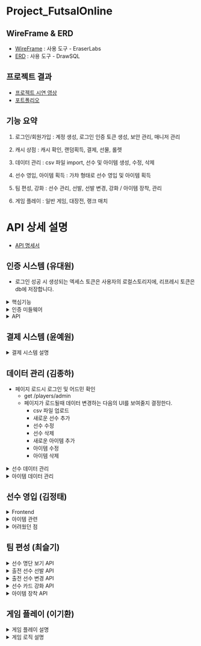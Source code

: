 # Project_FutsalOnline

## WireFrame & ERD

- [WireFrame]() : 사용 도구 - EraserLabs
- [ERD](https://drawsql.app/teams/wakelight/diagrams/project-football) : 사용 도구 - DrawSQL

## 프로젝트 결과

- [프로젝트 시연 영상](https://youtu.be/7OGUQYB3zlk)
- [포트폴리오]()

## 기능 요약

1. 로그인/회원가입 : 계정 생성, 로그인 인증 토큰 생성, 보안 관리, 매니저 관리

2. 캐시 상점 : 캐시 확인, 랜덤획득, 결제, 선물, 롤렛

3. 데이터 관리 : csv 파일 import, 선수 및 아이템 생성, 수정, 삭제

4. 선수 영입, 아이템 획득 : 가챠 형태로 선수 영입 및 아이템 획득

5. 팀 편성, 강화 : 선수 관리, 선발, 선발 변경, 강화 / 아이템 장착, 관리

6. 게임 플레이 : 일반 게임, 대장전, 랭크 매치

# API 상세 설명

- [API 명세서](https://teamsparta.notion.site/1532dc3ef51481ce9290cdd86c0b4ca8?v=1532dc3ef51481a68387000c348a65e8)

## 인증 시스템 (유대원)

- 로그인 성공 시 생성되는 엑세스 토큰은 사용자의 로컬스토리지에, 리프레시 토큰은 db에 저장합니다.

<details>
<summary>핵심기능</summary>

- 사용자 회원가입 및 로그인 로그인 시 발행되는 토큰을 통해 인증 및 인가 진행 db에 저장된 리프레시 토큰을 통한 엑세스 토큰 재발행 사용자 개인 계정에 귀속되는 매니저 생성, 조회기능

</details>

<details>
<summary>인증 미들웨어</summary>

1. 엑세스 토큰이 유효할 때

    - jwt.verify를 통해 엑세스 토큰의 유효성을 검사합니다.
    - 유효한 경우 accountid를 조건으로, prisma.findFirst()를 통해 사용자 정보를 조회합니다.
    - 계정정보를 req.account에 저장하여 이후 API에서 사용할 수 있습니다.

2. 엑세스 토큰이 만료되었을 때

    - 만료된 토큰이 아닌 이메일 정보 헤더의 이메일을 통해 accountid를 도출합니다. 도출한 accountid로 db의 리프레시 토큰을 검증합니다.

3. 리프레시 토큰이 유효한 경우

    - 검증 후 새로운 엑세스 토큰을 생성합니다 계정정보를 req.account에 저장하여 이후 API에서 사용하고, 클라이언트 로컬저장소에 새로운 엑세스 토큰을 전달합니다.
    - 사용자 입장에서는 로그인 없이 요청-전달 과정이 진행됩니다.

4. 리프레시 토큰이 만료된 경우

    - 사용자가 다시 로그인하여 리프레시 토큰을 새로 생성해야합니다.

</details>

<details>
<summary>API</summary>

- 회원가입, 로그인 API

    - 회원가입 요청 시 서버로 전달된 정보에 대한 유효성을 검증하여 상태에 맞는 메시지를 클라이언트에 전달합니다.
    - (이메일(id) 형식, 비밀번호 길이 등등) 검증 완료 시 db에 accountid를 순서대로 할당하여 저장합니다.
    - 로그인 요청 시 서버로 전달된 이메일, 비밀번호를 통해 db의 정보와 비교합니다. 로그인에 성공하면 엑세스토큰을 클라이언트에 전달하고, 리프레시 토큰을 db에 저장합니다.

- 매니저 생성 API

    - 매니저 생성 요청 시 서버로 전달된 닉네임의 중복 여부를 검증하고 인증 미들웨어에서 인증을 성공하여 전달받은 req.account에서 계정정보를 가져옵니다.
    - 계정정보를 통해 매니저의 존재 유무를 확인하고, 없다면 입력한 닉네임, 기본 캐쉬, 기본 레이팅을 적용한 매니저를 생성합니다.(매니저는 계정당 1개만 생성할 수 있습니다)

- 랭킹 조회 API
    - db에 존재하는 모든 매니저를 레이팅 내림차순으로 정렬합니다.

</details>

## 결제 시스템 (윤예원)

<details>
<summary>결제 시스템 설명</summary>

로그인을 통해 토큰을 발급받은 후에 사용할 수 있습니다.
  
Lucky캐시API
	랜덤으로 20~220 사이의 캐시를 지급합니다.
  
캐시 구매API
	비밀먼호와 구매하려는 캐시르 입력하면 구매됩니다.
	캐시 컬럼을 INT로 만들어서 1~21억사이의 캐시를 수배할 수 있게 만들었습니다.
  
캐시 조회API
	본인의 캐시만 조회 가능합니다.
  
다른 유저에게 캐시 선물API
	수신자 이메일, 선물캐시량, 비밀번호를 입력 받아 송금합니다.
	선물캐시량 + 수신자의 현재 캐시량이  2147483640(int 한계)이 넘거나 수신자의 보유캐시보다 큰 값을 선물하려 할 때 정정 을 요구하는 에러처리를 추가했습니다.
  
돈 불리기 ( 행운의 룰렛)API
	룰렛을 돌려 배팅한 캐시의 n배의 캐시를 돌려받습니다.


</details>

## 데이터 관리 (김종하)

- 페이지 로드시 로그인 및 어드민 확인
    - get /players/admin
    - 페이지가 로드될때 데이터 변경하는 다음의 UI를 보여줄지 결정한다.
        - csv 파일 업로드
        - 새로운 선수 추가
        - 선수 수정
        - 선수 삭제
        - 새로운 아이템 추가
        - 아이템 수정
        - 아이템 삭제

<details>
<summary>선수 데이터 관리</summary>

![](attachment/playerdatafront.png)</br>

- 선수 목록 조회
    - get ./api/players
    - 로그인 여부 상관없이 전체 선수 목록 조회
- 선수 상세 조회
    - get ./api/players/playerId
    - 입력된 선수 id에 따라서 데이터 조회
- csv 파일 업로드
    - 어드민 계정 로그인시에만 표시
    - post ./api/players/csv
    - 파일 선택을 눌러 csv 파일을 선택하고 업로드를 눌러 데이터베이스에 추가
    - 예시 파일 [player](attachment/CSVfiles/england-premier-league-players-2018-to-2019-stats.csv)
- 새로운 선수 추가
    - ![](attachment/createPlayer.png)</br>
    - 어드민 계정 로그인시에만 표시
    - post ./api/players
    - 데이터를 입력후 추가를 눌러 추가
- 선수 수정
    - ![](attachment/alterPlayer.png)</br>
    - 어드민 계정 로그인시에만 표시
    - post ./api/players/playerId
    - 데이터를 입력후 수정을 눌러 수정
- 선수 삭제
    - ![](attachment/deletePlayer.png)</br>
    - 어드민 계정 로그인시에만 표시
    - delete ./api/players/playerId
    - 선수 ID를 입력하고 삭제를 눌러 삭제

</details>

<details>
<summary>아이템 데이터 관리</summary>

![](attachment/itemdatafront.png)</br>

- 아이템 목록 조회
    - get ./api/items
    - 로그인 여부 상관없이 전체 아이템 목록 조회
- 아이템 상세 조회
    - get ./api/items/itemId
    - 입력된 아이템 id에 따라서 데이터 조회
- csv 파일 업로드
    - 어드민 계정 로그인시에만 표시
    - post ./api/items/csv
    - 파일 선택을 눌러 csv 파일을 선택하고 업로드를 눌러 데이터베이스에 추가
    - 예시 파일 [item](attachment/CSVfiles/item.csv)
- 새로운 아이템 추가
    - ![](attachment/createItem.png)</br>
    - 어드민 계정 로그인시에만 표시
    - post ./api/items
    - 데이터를 입력후 추가를 눌러 추가
- 아이템 수정
    - ![](attachment/alterItem.png)</br>
    - 어드민 계정 로그인시에만 표시
    - post ./api/items/itemId
    - 데이터를 입력후 수정을 눌러 수정
- 아이템 삭제
    - ![](attachment/deleteItem.png)</br>
    - 어드민 계정 로그인시에만 표시
    - delete ./api/items/itemId
    - 아이템 ID를 입력하고 삭제를 눌러 삭제

</details>

## 선수 영입 (김정태)

<details>
<summary>Frontend</summary>

![메인 화면](/attachment/tj0.png)

- 우리팀의 메인 화면!!!
- 주소를 입력하면 가장 먼저 보이는 화면입니다.
- 풋살이라는 장르 컨셉에 맞춰 배경에 축구영상을 배치하였습니다.

![아이템 뽑기 화면](/attachment/tj1.png)

- 버튼을 누르면 서버로부터 결과물을 받아옵니다.
- 서버에서 전송된 정보를 바탕으로 애니메이션 후 출력합니다.

![선수 영입 화면](/attachment/tj2.png)

- 해당 기능도 아이템과 마찬가지로 진행됩니다.

![선수 확인 화면](/attachment/tj3.png)

- 선수 클릭시 자세한 내용을 볼 수 있습니다.

</details>

<details>
<summary>아이템 관련</summary>

### 아이템 관련

- **아이템 가챠**: 프론트 제작이 완료되었습니다. 사용자들이 아이템을 획득할 수 있도록 인터페이스를 구성하였습니다.
- **아이템 리스트 확인**: 현재 프론트가 구현되어 있지 않습니다. 향후 개발 계획에 포함될 예정입니다.
- **선수 가챠**: 프론트 제작이 완료되었습니다. 선수 아이템을 획득할 수 있는 기능이 추가되었습니다.
- **단일 선수 정보 조회**: 프론트 제작이 완료되어, 사용자가 특정 선수의 정보를 쉽게 조회할 수 있도록 하였습니다.

### 어려움 및 도전 과제

</details>

<details>
<summary>어려웠던 점</summary>

#### 강력한 어려움

프로젝트 진행 중 여러 가지 강력한 어려움이 있었습니다.

- 번아웃의 경지에 이르러 작업의 압박이 상당했습니다.
- 프론트가 필요하다고 느낄 때마다 불안감이 커졌습니다.
- 인가 인증을 거쳐야만 제 코드를 실행할 수 있다는 제약이 있었습니다.
- 인가 인증이 실패했을 때는 작업이 중단되는 상황이 발생했습니다.
- 프리즈마에서 오류가 발생했을 때 주변에서 잘 된다고 하여 혼란스러웠습니다.
- 프리즈마의 데이터를 가져왔으나 저만 오류가 발생하여 스트레스를 받았습니다.
- 깃에서 충돌이 발생했을 때 어떤 부분이 변경되었는지 알 수 없어 매우 난감했습니다.
- 다른 파일을 Merge 한 이후에 잘 되다가 갑자기 오류가 발생했을 때 모듈을 삭제하고 재설치하면 문제가 해결되기도 했습니다.
- VSC를 나갔다가 다시 들어오면 문제가 해결되는 경우도 많았습니다.
- 실행이 안 된다고 팀원에게 말했을 때, 팀원이 볼 때 갑자기 실행이 잘 되는 상황도 있었습니다.
- 오류가 발생할 때마다 모듈을 삭제하고 다시 설치하며 VSC를 껐다 켜고
- 프리즈마 데이터를 불러오고
- 다른 팀원의 최신 브랜치를 병합하는 과정을 반복했습니다.

#### 중간의 어려움

현재 중간 단계에서 느끼는 어려움도 있었습니다.

- 반복적인 작업(노가다)이 많아 체력적으로 힘든 상황입니다.
- JavaScript 코드 스타일에 적응하는 데 시간이 걸리고 있어, 이 부분에서 다소 느린 진행 속도를 느끼고 있습니다.

결과

- 무엇 보다 깃 충돌 데이터 충돌 의 경험과 해당 충돌을 해결하는 과정이 가장 좋았습니다!!

</details>

## 팀 편성 (최슬기)

<details>
<summary>선수 명단 보기 API</summary>

- 보유한 선수 카드를 볼 수 있는 API입니다.</br>
- managerId 입력을 통해 선수들의 스탯을 확인하고 출전 선수로 선발할 수 있으며,</br>
  강화가 가능한 경우엔 강화 또한 진행할 수 있습니다.</br></br>

→ API 테스트 예시(서로 다른 테스트 테이블에서 진행)</br>
![](attachment/966dce4f3fc4195dcdfe96995d74d301.png)</br>
![](attachment/f2b40649e081b7320bfe9c8537d88af1.png)</br></br>

→ 프론트엔드 구현</br>
![image](https://github.com/user-attachments/assets/f39382a8-2baf-451a-84d8-d2ab8ef09900)

</details>

<details>
<summary>출전 선수 선발 API</summary>

- 게임에 출전하게 될 선수를 teamMemberId를 입력 받아 선발하는 API입니다.</br>
- 반드시 세 명의 Id를 입력받을 수 있게끔 유효성 검사를 넣어두었습니다. 세 명의 스탯을 DB를 통해 읽어와서 예상 점수 또한 확인할 수 있습니다.</br></br>

→ API 테스트 예시(서로 다른 테스트 테이블에서 진행)</br>
![](attachment/376ff047843bb27ef64f444157dd7c4b.png)</br>
![](attachment/738f274af3fb13fb08c469a17f6de6fb.png)</br></br>

→ 프론트엔드 구현</br>
![image](https://github.com/user-attachments/assets/0c102a8a-b78f-4aff-a75f-97c9416179ea)

</details>

<details>
<summary>출전 선수 변경 API</summary>

- 출전 선수 중 한 명을 다른 선수와 교체할 수 있는 API입니다.</br></br>

→ API 테스트 예시</br>
![](attachment/22a65d3c997e8cfac133febb9c6b78cf.png)</br>
1, 4, 5번 선수를 선발하고</br>
![](attachment/b6820ac2e735fb0b361154d32af4658f.png)</br>
1번 선수를 3번 선수로 변경하면 다음과 같은 결과를 반환받을 수 있습니다.</br>
![](attachment/f57bfec6ab0d5762d0389d4f51912bdc.png)</br>
isSelected의 값이 제대로 변경된 모습을 DB를 통해서도 확인할 수 있습니다.</br>

→ 프론트엔드 구현</br>
![image](https://github.com/user-attachments/assets/e512074b-c25e-4425-96d2-f11e062f6b65)

</details>

<details>
<summary>선수 카드 강화 API</summary>

- Manager가 보유한 선수 카드는 강화가 가능합니다. </br>
- 이를 위해선 (1)강화를 진행하려는 카드와 (2)강화의 재료로 쓰일 카드를 각각 선택해야합니다. </br>
- 이 두 장의 카드는 같은 playerId를 가지고 있어야 하며(같은 종류), 같은 등급이어야 합니다. </br>
- 성공하면 upgrade 수치가 상승하여, 팀의 예상점수 계산 시 해당 값이 반영됩니다. </br>
- 그러나 실패하게 되면 (1)번 카드의 등급이 현재 등급 미만의 랜덤한 등급으로 하락합니다.</br>
  → 강화 확률 = 1 / ((선수 등급) / 2 + 1) \* 100 (%)</br></br>

→ API 테스트 예시 - 강화 성공</br>
![](attachment/1ec29a645ee76befe55cc6224cc2109e.png)</br>
3번 계정이 49번과 43번 멤버를 소유하고 있습니다. 둘은 같은 종류/같은 등급의 선수입니다. 두 장의 선수 카드를 강화 API에 바쳐보겠습니다.</br>

![](attachment/82aaf59f973878610763db074279c8a5.png)</br>
결과는 성공!(등급이 0일 때 확률은 100퍼센트)</br>

![](attachment/1c158aba3e9643253fccd219516a3f14.png)</br>
49번의 upgrade 수치가 상승하고 43번이 사라진 것을 확인할 수 있습니다.

→ API 테스트 예시 - 강화 실패</br>

![](attachment/Pasted%20image%2020241204123529.png)</br>
실패한 예시를 보여드리기 위해 등급이 1 올라간 두 카드(49번, 50번)를 준비했습니다.</br>

![](attachment/Pasted%20image%2020241204123552.png)</br>
Insomnia로 API를 실행한 결과, 강화에 실패한 모습</br>
만약, 로직이 제대로 구현이 되어 있다면 강화 대상 카드였던 49번은 1 등급 미만의 카드로 강등당해야 하며, 50번 카드는 테이블에서 사라져야 합니다.</br>

![](attachment/Pasted%20image%2020241204123822.png)</br>
예상한 것처럼 선수 카드가 강등되고 사라진 모습을 확인할 수 있었습니다.</br>

→ 프론트엔드 구현</br>
![image](https://github.com/user-attachments/assets/e84677d3-2501-480a-a12b-375ad010428f)

</details>

<details>
<summary>아이템 장착 API</summary>
사용자의 아이템을 조회하는 API와 아이템을 장착하는 API를 이용하여 선수별로 아이템을 장착할 수 있는 프론트엔드를 구현했습니다.</br></br>

→ 프론트엔드 구현</br>
![image](https://github.com/user-attachments/assets/a7544514-564c-47d3-abfa-864dbc3b235f)
![image](https://github.com/user-attachments/assets/746ea4ef-dd16-44fd-9fda-94a5e76326cb)

</details>

## 게임 플레이 (이기환)

<details>
<summary>게임 플레이 설명</summary>

- 일반 매치, 대장전, 랭킹전으로 3가지의 플레이 방법이 있습니다

    1. 일반 매치 :

    - 상대방 Id를 선택할 수 있습니다.
      (단, 상대방의 Id만 입력할 수 있을 뿐 상대방의 전투력 데이터는 알 수 없습니다.)
    - 선택된 3명의 능력치를 합산 후 비교합니다.
    - 사용자 선수와 상대방 선수의 합산 능력치를 비교했을 때 승률을 계산합니다
    - randomFactor라는 0~1까지 랜덤 수와 승률을 비교하여 게임의 승/패/무를 결정합니다.
    - 결과를 출력하고 전적을 Ranking, Record 테이블에 저장합니다.

    2. 대장전 :

    - 3명의 선수의 순서를 정하여 상대방이 선택한 선수와 순서대로 각 선수 개인의
      능력치를 비교합니다.
    - 상대방의 Id를 지정할 수 있으며 승리 조건은 3판 2선으로 2개의 선수의 능력치가 해당 배열의 선수의 능력치보다 높아야 합니다
    - 결과에 대한 내용을 Ranking, Record 테이블에 저장합니다.

    3. 랭크 매치 :

    - 선택한 선수들로 3:3 풋살 시뮬레이션을 진행합니다.
    - 랭크 매치는 정해진 레이팅 범위에 따라서 랜덤 매칭으로 진행됩니다
    - 골을 넣는 확률이 존재하고 선수의 능력치로 확률이 계산됩니다.
    - 능력치가 높은 선수가 골을 넣었을 경우 게임이 종료됩니다.
    - 결과를 출력하고 전적을 Ranking, Record 테이블에 저장합니다.

</details>

<details>
<summary>게임 로직 설명</summary>

<details>
<summary>1. 일반 매치 게임</summary>

### 로직 설명

1. calculateTeamPower(selectedPlayers)
    - 선택된 선수들의 전체 전투력을 계산합니다.
    - 각 선수의 능력치, 강화 수준, 장비를 고려하여 개별 전투력을 계산한 후 합산합니다.
2. generateOpponentPower(playerPower)
    - 상대방의 전투력을 생성합니다.
    - 플레이어 전투력의 80%에서 120% 사이의 랜덤한 값을 반환합니다.
3. determineWinner(myPower, opponentPower)
    - 승패를 결정합니다.
    - 전투력 차이에 따른 기본 승률을 계산하고, 랜덤 요소를 추가하여 최종 결과를 .결정합니다
4. calculatePlayerPower(player, upgrade, equipment)
    - 개별 선수의 전투력을 계산합니다.
    - 선수의 기본 능력치, 강화 수준, 장비 보너스를 고려합니다.
5. updateGameResult(managerId, gameResult)
    - 게임 결과를 데이터베이스에 저장합니다.
    - 매니저의 레이팅, 랭킹 정보, 전적을 업데이트를 진행합니다.

### 게임 진행 예시

1. 팀 전투력 계산:

```
예를 들어, 3명의 선수가 있다고 가정했을 때,
- 선수1: 속도 80, 골 결정력 85, 슛 파워 75, 수비력 70, 체력 90
- 선수2: 속도 75, 골 결정력 80, 슛 파워 85, 수비력 75, 체력 85
- 선수3: 속도 85, 골 결정력 70, 슛 파워 80, 수비력 85, 체력 80
각 선수의 전투력을 계산하면:
- 선수1: (80 * 1.2) + (85 * 1.5) + (75 * 1.3) + (70 * 1.1) + (90 * 1.0) = 445.5
- 선수2: (75 * 1.2) + (80 * 1.5) + (85 * 1.3) + (75 * 1.1) + (85 * 1.0) = 445.5
- 선수3: (85 * 1.2) + (70 * 1.5) + (80 * 1.3) + (85 * 1.1) + (80 * 1.0) = 442.5
- 총 팀 전투력: 445.5 + 445.5 + 442.5 = 1333.5
```

2. 상대방 전투력 생성:

```
- 플레이어 팀 전투력이 1333.5라면, 상대방 전투력은 1066.8(80%)에서 1600.2(120%) 사이의 랜덤한 값이 됩니다.
예: 1400
```

3. 승패 결정:

```
- 전투력 차이: 1333.5 - 1400 = -66.5
- 기본 승률: 0.5 + (-66.5 / (1333.5 + 1400)) * 0.5 ≈ 0.4881 (48.81%)
- 랜덤 요소 (0~1 사이의 값): 예를 들어 0.6
- 결과: 0.6 > 0.4881이므로 패배
```

4. 결과 저장:

```
- 매니저의 레이팅 1점 감소
- 랭킹 테이블의 패배 횟수 1 증가
- 전적 테이블에 패배 기록 추가
```

</details>

<details>
<summary>2. 대장전</summary>

### 로직 설명

1. 라운드마다 각 선수가 배열에 입력된 순서대로 상대방 선수와 능력치 비교합니다.
2. 'calculatePlayerPower' 함수를 사용하여 상대방 선수의 능력치를 계산합니다.
3. 사용자 선수와 상대방 선수의 능력치를 비교하여 승패를 결정합니다.

### 작동 예시

```javascript
gameSession.selectedPlayers = [
    { playerId: 1, power: 100, name: 'A', upgrade: 1 },
    { playerId: 2, power: 90, name: 'B', upgrade: 0 },
    { playerId: 3, power: 110, name: 'C', upgrade: 2 },
];

opponentPlayers = [
    { player: { playerId: 4, name: 'X' }, upgrade: 1 },
    { player: { playerId: 5, name: 'Y' }, upgrade: 2 },
    { player: { playerId: 6, name: 'Z' }, upgrade: 0 },
];

// 가정: calculatePlayerPower 함수가 다음과 같이 결과를 반환한다고 가정
// calculatePlayerPower(opponentPlayers[0].player, 1) => 95
// calculatePlayerPower(opponentPlayers[1].player, 2) => 105
// calculatePlayerPower(opponentPlayers[2].player, 0) => 100
```

- 사용자 1번째 선수와 상대방 1번째 선수 비교 - 승리
- 사용자 2번째 선수와 상대방 2번째 선수 비교 - 패배
- 사용자 3번째 선수와 상대방 3번째 선수 비교 - 승리
- 3 round 중 2 round 승리로 승리를 기록합니다

```javascript
matches = [
    {
        round: 1,
        myPlayer: { playerId: 1, power: 100, name: 'A', upgrade: 1 },
        opponentPlayer: { playerId: 4, power: 95, name: 'X', upgrade: 1 },
        result: '승리',
    },
    {
        round: 2,
        myPlayer: { playerId: 2, power: 90, name: 'B', upgrade: 0 },
        opponentPlayer: { playerId: 5, power: 105, name: 'Y', upgrade: 2 },
        result: '패배',
    },
    {
        round: 3,
        myPlayer: { playerId: 3, power: 110, name: 'C', upgrade: 2 },
        opponentPlayer: { playerId: 6, power: 100, name: 'Z', upgrade: 0 },
        result: '승리',
    },
];
```

</details>

<details>
<summary>3. 랭크 매치 게임</summary>

### 로직 설명

1. 초기 설정

- myScore와 opponentScore는 각 팀의 득점을 추적합니다.
- matchLog 배열은 경기 진행 상황을 기록합니다.

2. playRound 함수

- 이 함수는 한 라운드의 경기를 시뮬레이션합니다.
- 모든 선수(myPlayers와 opponentPlayers)를 능력치(power) 기준으로 내림차순 정렬합니다.
- 정렬된 선수들을 순회하며 각 선수의 득점 가능성을 계산합니다.
  득점 확률 계산

3. goalProbability = player.power / 1000로 계산됩니다.

- 예를 들어, 선수의 power가 500이면 득점 확률은 50%입니다.

4. 득점 시뮬레이션

- Math.random() < goalProbability를 통해 실제 득점 여부를 결정합니다.
- 득점 시 해당 팀의 점수를 증가시키고 로그에 기록합니다.

5. 경기 종료 조건

- 한 팀이 득점하여 동점이 깨지면 해당 라운드를 종료합니다.

### 작동 예시

```javascript
const myPlayers = [
    { name: 'A', power: 600 },
    { name: 'B', power: 450 },
    { name: 'C', power: 300 },
];

const opponentPlayers = [
    { name: 'X', power: 550 },
    { name: 'Y', power: 500 },
    { name: 'Z', power: 400 },
];
```

1. 선수 정렬

- 정렬 후 순서: A(600), X(550), Y(500), B(450), Z(400), C(300)

2. 첫 라운드 시뮬레이션

- A의 득점 확률: 60%, X의 득점 확률: 55%, Y의 득점 확률: 50% ...
- 가정: A가 득점에 성공했다면

```
myScore: 1
opponentScore: 0
matchLog: ["A이(가) 골을 넣었습니다!"]
```

3. 추가 라운드

- 동점이 될 때까지 라운드를 반복합니다.
- 예를 들어, 다음 라운드에서 X가 득점하면 동점이 되어 계속 진행됩니다.

4. 경기 종료

- 최종적으로 한 팀이 앞서게 되면 경기가 종료됩니다.

</details>

</details>
